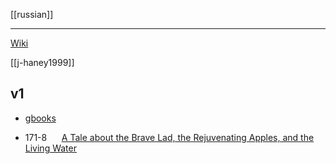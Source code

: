 [[russian]]

---

[Wiki](https://en.wikipedia.org/wiki/Russian-Fairy-Tales)



[[j-haney1999]]

## v1

- [gbooks](https://books.google.com/books?id=IQQbBwAAQBAJ&q=tale+number#v=onepage&q&f=false)

- 171-8      [A Tale about the Brave Lad, the Rejuvenating Apples, and the Living Water](a-tale-about-the-brave.md)


